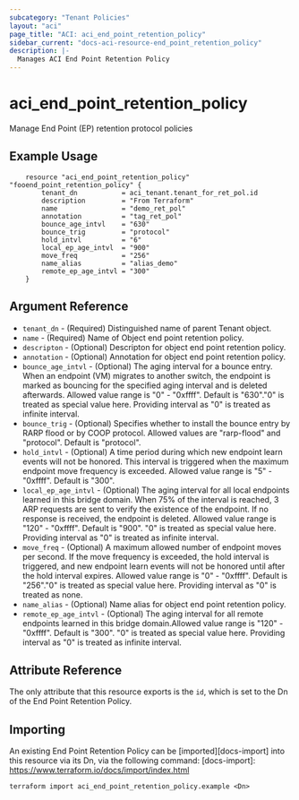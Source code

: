 ```yaml
---
subcategory: "Tenant Policies"
layout: "aci"
page_title: "ACI: aci_end_point_retention_policy"
sidebar_current: "docs-aci-resource-end_point_retention_policy"
description: |-
  Manages ACI End Point Retention Policy
---
```


# aci_end_point_retention_policy #
Manage End Point (EP) retention protocol policies


## Example Usage ##

```hcl
	resource "aci_end_point_retention_policy" "fooend_point_retention_policy" {
		tenant_dn           = aci_tenant.tenant_for_ret_pol.id
		description 	    = "From Terraform"
		name                = "demo_ret_pol"
		annotation          = "tag_ret_pol"
		bounce_age_intvl    = "630"
		bounce_trig         = "protocol"
		hold_intvl          = "6"
		local_ep_age_intvl  = "900"
		move_freq           = "256"
		name_alias          = "alias_demo"
		remote_ep_age_intvl = "300"
	} 
```
## Argument Reference ##
* `tenant_dn` - (Required) Distinguished name of parent Tenant object.
* `name` - (Required) Name of Object end point retention policy.
* `descripton` - (Optional) Descripton for object end point retention policy.
* `annotation` - (Optional) Annotation for object end point retention policy.
* `bounce_age_intvl` - (Optional)  The aging interval for a bounce entry. When an endpoint (VM) migrates to another switch, the endpoint is marked as bouncing for the specified aging interval and is deleted afterwards. Allowed value range is "0" - "0xffff". Default is "630"."0" is treated as special value here. Providing interval as "0" is treated as infinite interval.
* `bounce_trig` - (Optional) Specifies whether to install the bounce entry by RARP flood or by COOP protocol. Allowed values are "rarp-flood" and "protocol". Default is "protocol".
* `hold_intvl` - (Optional) A time period during which new endpoint learn events will not be honored. This interval is triggered when the maximum endpoint move frequency is exceeded. Allowed value range is "5" - "0xffff". Default is "300".  
* `local_ep_age_intvl` - (Optional) The aging interval for all local endpoints learned in this bridge domain. When 75% of the interval is reached, 3 ARP requests are sent to verify the existence of the endpoint. If no response is received, the endpoint is deleted. Allowed value range is "120" - "0xffff". Default is "900". "0" is treated as special value here. Providing interval as "0" is treated as infinite interval.
* `move_freq` - (Optional) A maximum allowed number of endpoint moves per second. If the move frequency is exceeded, the hold interval is triggered, and new endpoint learn events will not be honored until after the hold interval expires. Allowed value range is "0" - "0xffff". Default is "256"."0" is treated as special value here. Providing interval as "0" is treated as none.
* `name_alias` - (Optional) Name alias for object end point retention policy.
* `remote_ep_age_intvl` - (Optional) The aging interval for all remote endpoints learned in this bridge domain.Allowed value range is "120" - "0xffff". Default is "300". "0" is treated as special value here. Providing interval as "0" is treated as infinite interval.



## Attribute Reference

The only attribute that this resource exports is the `id`, which is set to the
Dn of the End Point Retention Policy.

## Importing ##

An existing End Point Retention Policy can be [imported][docs-import] into this resource via its Dn, via the following command:
[docs-import]: https://www.terraform.io/docs/import/index.html


```
terraform import aci_end_point_retention_policy.example <Dn>
```
